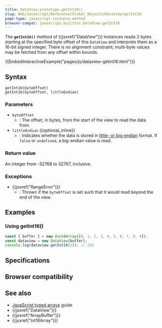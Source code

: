 ```yaml
---
title: DataView.prototype.getInt16()
slug: Web/JavaScript/Reference/Global_Objects/DataView/getInt16
page-type: javascript-instance-method
browser-compat: javascript.builtins.DataView.getInt16
---
```




The **`getInt16()`** method of {{jsxref("DataView")}} instances reads 2 bytes starting at the specified byte offset of this `DataView` and interprets them as a 16-bit signed integer. There is no alignment constraint; multi-byte values may be fetched from any offset within bounds.

{{EmbedInteractiveExample("pages/js/dataview-getint16.html")}}

## Syntax

```js-nolint
getInt16(byteOffset)
getInt16(byteOffset, littleEndian)
```

### Parameters

- `byteOffset`
  - : The offset, in bytes, from the start of the view to read the data from.
- `littleEndian` {{optional_inline}}
  - : Indicates whether the data is stored in [little- or big-endian](/Glossary/Endianness) format. If `false` or `undefined`, a big-endian value is read.

### Return value

An integer from -32768 to 32767, inclusive.

### Exceptions

- {{jsxref("RangeError")}}
  - : Thrown if the `byteOffset` is set such that it would read beyond the end of the view.

## Examples

### Using getInt16()

```js
const { buffer } = new Uint8Array([0, 1, 2, 3, 4, 5, 6, 7, 8, 9]);
const dataview = new DataView(buffer);
console.log(dataview.getInt16(1)); // 258
```

## Specifications



## Browser compatibility



## See also

- [JavaScript typed arrays](/Web/JavaScript/Guide/Typed_arrays) guide
- {{jsxref("DataView")}}
- {{jsxref("ArrayBuffer")}}
- {{jsxref("Int16Array")}}
